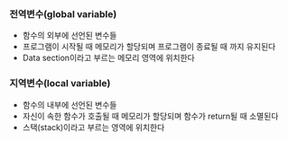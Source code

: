 ### 전역변수(global variable)
  - 함수의 외부에 선언된 변수들
  - 프로그램이 시작될 때 메모리가 할당되며 프로그램이 종료될 때 까지 유지된다
  - Data section이라고 부르는 메모리 영역에 위치한다

### 지역변수(local variable)
  - 함수의 내부에 선언된 변수들
  - 자신이 속한 함수가 호출될 때 메모리가 할당되며 함수가 return될 때 소멸된다
  - 스택(stack)이라고 부르는 영역에 위치한다
